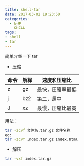 ```yaml
---
title: shell-tar
date: 2017-03-02 19:23:50
categories:
  - 历史
  - SHELL
tags:
- shell
- tar
---
```

简单介绍一下 tar
<!--more-->
- 压缩

命令 | 解释|速度和压缩比
---|---|---|
z | gz|最快，压缩率最低
j | bz2|第二，居中
J|xz|最慢，压缩比最高

用法：

```bash
tar -zcvf 文件名.tar.gz 文件名称
eg:
tar -zcvf index.tar.gz index.html
```

- 解压
```bash
tar -vxf index.tar.gz
```

